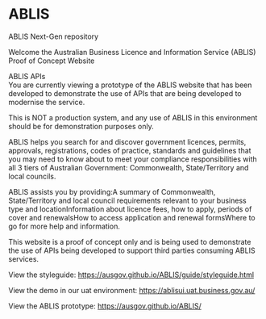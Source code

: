 # ABLIS
ABLIS Next-Gen repository

Welcome the Australian Business Licence and Information Service (ABLIS) Proof of Concept Website

ABLIS APIs                    
You are currently viewing a prototype of the ABLIS website that has been developed to demonstrate the
use of APIs that are being developed to modernise the service.                      

This is NOT a production system, and any use of ABLIS in this environment should be for demonstration purposes only. 

ABLIS helps you search for and discover government licences, permits, approvals, registrations, codes of practice, 
standards and guidelines that you may need to know about to meet your compliance responsibilities with all 3 tiers 
of Australian Government: Commonwealth, State/Territory and local councils.             

ABLIS assists you by providing:A summary of Commonwealth, State/Territory and local council requirements 
relevant to your business type and locationInformation about licence fees, how to apply, periods of cover 
and renewalsHow to access application and renewal formsWhere to go for more help and information.                

This website is a proof of concept only and is being used to demonstrate the use of APIs being developed to 
support third parties consuming ABLIS services.

View the styleguide: https://ausgov.github.io/ABLIS/guide/styleguide.html

View the demo in our uat environment: https://ablisui.uat.business.gov.au/

View the ABLIS prototype: https://ausgov.github.io/ABLIS/
